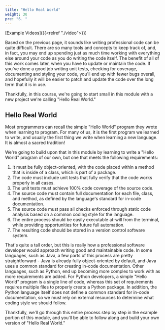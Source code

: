 ```yaml
---
title: "Hello Real World"
weight: 30
pre: "6. "
---
```


[Example Videos]({{<relref "./video">}})

Based on the previous page, it sounds like writing professional code can be quite difficult. There are so many tools and concepts to keep track of, and, in fact, you may end up spending just as much time working with everything else around your code as you do writing the code itself. The benefit of all of this work comes later, when you have to update or maintain the code. If you've done a good job writing unit tests, checking for coverage, documenting and styling your code, you'll end up with fewer bugs overall, and hopefully it will be easier to patch and update the code over the long term that it is in use.

Thankfully, in this course, we're going to start small in this module with a new project we're calling "Hello Real World."

## Hello Real World

Most programmers can recall the simple "Hello World" program they wrote when learning to program. For many of us, it is the first program we learned to write, and usually the first thing we write when learning a new language. It is almost a sacred tradition!

We're going to build upon that in this module by learning to write a "Hello World" program of our own, but one that meets the following requirements:

1. It must be fully object-oriented, with the code placed within a method that is inside of a class, which is part of a package.
2. The code must include unit tests that fully verify that the code works properly in all cases.
3. The unit tests must achieve 100% code coverage of the source code.
4. The source code must contain full documentation for each file, class, and method, as defined by the language's standard for in-code documentation.
5. The source code must pass all checks enforced through static code analysis based on a common coding style for the language.
6. The entire process should be easily executable at-will from the terminal, while providing opportunities for future full automation.
7. The resulting code should be stored in a version control software system. 

That's quite a tall order, but this is really how a professional software developer would approach writing good and maintainable code. In some languages, such as Java, a few parts of this process are pretty straightforward - Java is already fully object-oriented by default, and Java uses a common standard for creating in-code documentation. Other languages, such as Python, end up becoming more complex to work with as more requirements are added. For Python developers, a simple "Hello World" program is a single line of code, whereas this set of requirements requires multiple files to properly create a Python package. In addition, the Python language itself does not define a common standard for in-code documentation, so we must rely on external resources to determine what coding style we should follow. 

Thankfully, we'll go through this entire process step by step in the example portion of this module, and you'll be able to follow along and build your own version of "Hello Real World."
